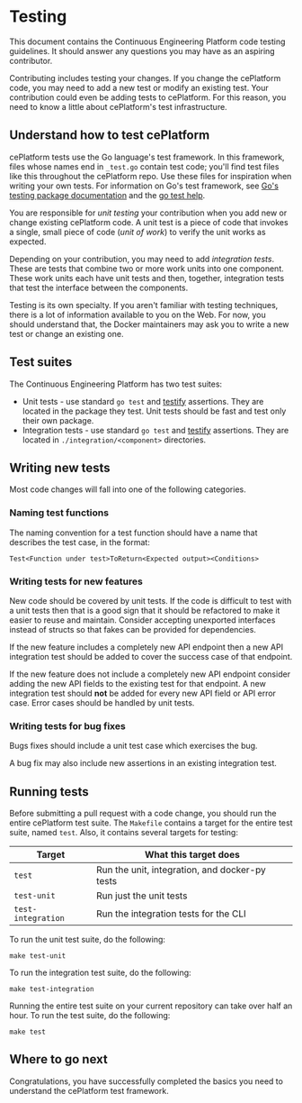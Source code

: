 # Testing

This document contains the Continuous Engineering Platform code testing guidelines. It should answer any questions you may have as an aspiring contributor. 

Contributing includes testing your changes. If you change the cePlatform code, you may need to add a new test or modify an existing test. Your contribution could even be adding tests to cePlatform. For this reason, you need to know a little about cePlatform's test infrastructure.

## Understand how to test cePlatform

cePlatform tests use the Go language's test framework. In this framework, files whose names end in `_test.go` contain test code; you'll find test files like this throughout the cePlatform repo. Use these files for inspiration when writing your own tests. For information on Go's test framework, see [Go's testing package documentation][Testing] and the [go test help][GoTestHelp].

You are responsible for _unit testing_ your contribution when you add new or change existing cePlatform code. A unit test is a piece of code that invokes a single, small piece of code (_unit of work_) to verify the unit works as expected.

Depending on your contribution, you may need to add _integration tests_. These are tests that combine two or more work units into one component. These work units each have unit tests and then, together, integration tests that test the interface between the components. 

Testing is its own specialty. If you aren't familiar with testing techniques, there is a lot of information available to you on the Web. For now, you should understand that, the Docker maintainers may ask you to write a new test or change an existing one.

## Test suites

The Continuous Engineering Platform has two test suites:

* Unit tests - use standard `go test` and [testify][Testify] assertions. They are located in the package they test. Unit tests should be fast and test only their own  package.
* Integration tests - use standard `go test` and [testify][Testify] assertions. They are located in `./integration/<component>` directories.

## Writing new tests

Most code changes will fall into one of the following categories.

### Naming test functions

The naming convention for a test function should have a name that describes the test case, in the format:

`Test<Function under test>ToReturn<Expected output><Conditions>`

### Writing tests for new features

New code should be covered by unit tests. If the code is difficult to test with a unit tests then that is a good sign that it should be refactored to make it easier to reuse and maintain. Consider accepting unexported interfaces instead of structs so that fakes can be provided for dependencies.

If the new feature includes a completely new API endpoint then a new API integration test should be added to cover the success case of that endpoint.

If the new feature does not include a completely new API endpoint consider adding the new API fields to the existing test for that endpoint. A new integration test should **not** be added for every new API field or API error case. Error cases should be handled by unit tests.

### Writing tests for bug fixes

Bugs fixes should include a unit test case which exercises the bug.

A bug fix may also include new assertions in an existing integration test.

## Running tests

Before submitting a pull request with a code change, you should run the entire cePlatform  test suite. The `Makefile` contains a target for the entire test suite, named `test`. Also, it contains several targets for testing:

| Target                 | What this target does                          |
| ---------------------- | ---------------------------------------------- |
| `test`                 | Run the unit, integration, and docker-py tests |
| `test-unit`            | Run just the unit tests                        |
| `test-integration`     | Run the integration tests for the CLI          |

To run the unit test suite, do the following:

```
make test-unit
```

To run the integration test suite, do the following:

```
make test-integration
```

Running the entire test suite on your current repository can take over half an hour. To run the test suite, do the following:

```
make test
```
<!--
## Run unit tests

We use golang standard [testing][Testing] package for our unit tests.

You can use the `TESTDIRS` environment variable to run unit tests for a single package.

```bash
$ TESTDIRS='opts' make test-unit
```

You can also use the `TESTFLAGS` environment variable to run a single test. The flag's value is passed as arguments to the `go test` command. For example, from your local host you can run the `TestBuild` test with this command:

```bash
$ TESTFLAGS='-test.run ^TestValidateIPAddress$' make test-unit
```

On unit tests, it's better to use `TESTFLAGS` in combination with `TESTDIRS` to make it quicker to run a specific test.

```bash
$ TESTDIRS='opts' TESTFLAGS='-test.run ^TestValidateIPAddress$' make test-unit
```

## Run integration tests

We use golang standard [testing][Testing] package for our integration tests. You can use the `TESTFLAGS` environment variable to run a single test. The flag's value is passed as arguments to the `go test` command. For example, from your local host you can run the `TestBuild` test with this command:

```bash
$ TESTFLAGS='-check.f DockerSuite.TestBuild*' make test-integration
```
-->

## Where to go next

Congratulations, you have successfully completed the basics you need to understand the cePlatform test framework.

[Testify]: https://github.com/stretchr/testify
[Testing]: https://golang.org/pkg/testing/
[gocheck]: https://labix.org/gocheck
[GoTestHelp]: http://golang.org/cmd/go/#hdr-Test_packages